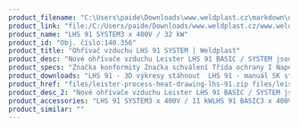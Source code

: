 ```yaml
---
product_filename: "C:\Users\paide\Downloads\www.weldplast.cz\markdown\ohrivac-vzduchu-lhs-91-system.md"
product_link: "file:/C:/Users/paide/Downloads/www.weldplast.cz/www.weldplast.cz/ohrivac-vzduchu-lhs-91-system"
product_name: "LHS 91 SYSTEM3 x 400V / 32 kW"
product_id: "Obj. číslo:140.356"
product_title: "Ohřívač vzduchu LHS 91 SYSTEM | Weldplast"
product_desc: "Nové ohřívače vzduchu Leister LHS 91 BASIC / SYSTEM jsou nástupci oblíbených modelů Leister LE 40000.Potenciometrem plynule regulovatelný topný výkonExterní regulace pomocí standardních signálů 4-20 mA nebo 0-10 V ( SYSTEM)"
product_specs: "Značka konformity Značka schválení Třída ochrany I NapětíV~3 x 400 PříkonW32000 FrekvenceHz50 / 60 Max. teplota°C650 Průtok vzduchul/min1100 - 5200 Úroveň hlučnosti LpAdB<70 Rozměry (D x Š x V)mm447 x 312 x 306 Hmotnostkg132 Max. teplota prostředí°C60 Max. vstupní teplota vzduchu°C50"
product_downloads: "LHS 91 - 3D výkresy stáhnout  LHS 91 - manuál SK stáhnout  TECHNOLOGIE HORKÉHO VZDUCHU - katalog stáhnout  LHS 91 - montážní rozměry stáhnout  LHS 91 - produktový list stáhnout  Přechod z LE na LHS stáhnout  LHS - manuál CZ stáhnout"
product_href: "files/leister-process-heat-drawing-lhs-91.zip files/leister-process-heat-drawing-lhs-91.zip files/lhs91-manual-sk-layout-1.pdf files/lhs91-manual-sk-layout-1.pdf files/katalog-ph-web.pdf files/katalog-ph-web.pdf files/lhs-91-montazni-rozmery-leister1.jpg files/lhs-91-montazni-rozmery-leister1.jpg files/lhs-91-produktovy-list.pdf files/lhs-91-produktovy-list.pdf files/prechod-z-le-na-lhs.pdf files/prechod-z-le-na-lhs.pdf files/lhs15-21-41-61-manual-cz.pdf files/lhs15-21-41-61-manual-cz.pdf"
product_desc_2: "Nové ohřívače vzduchu Leister LHS 91 BASIC / SYSTEM jsou nástupci oblíbených modelů Leister LE 40000.Potenciometrem plynule regulovatelný topný výkonExterní regulace pomocí standardních signálů 4-20 mA nebo 0-10 V ( SYSTEM)"
product_accessories: "LHS 91 SYSTEM3 x 400V / 11 kWLHS 91 BASIC3 x 400V / 32kW"
product_similar: ""
---
```

